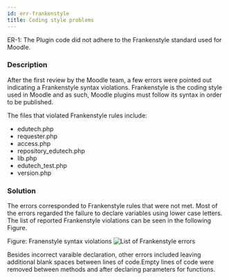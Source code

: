 ```yaml
---
id: err-frankenstyle
title: Coding style problems
---
```


ER-1: The Plugin code did not adhere to the Frankenstyle standard used for Moodle.

### Description
After the first review by the Moodle team, a few errors were pointed out indicating a Frankenstyle syntax violations. Frankenstyle is the coding style used in Moodle and as such, Moodle plugins must follow its syntax in order to be published.

The files that violated Frankenstyle rules include:
- edutech.php
- requester.php
- access.php
- repository_edutech.php
- lib.php
- edutech_test.php
- version.php

### Solution
The errors corresponded to Frankenstyle rules that were not met. Most of the errors regarded the failure to declare variables using lower case letters. The list of reported Frankenstyle violations can be seen in the following Figure.

Figure:  Franenstyle syntax violations
![List of Frankenstyle errors](/img/issues/errors/er-1-frankenstyle.png)

Besides incorrect varaible declaration, other errors included leaving additional blank spaces between lines of code.Empty lines of code were removed between methods and after declaring parameters for functions.
